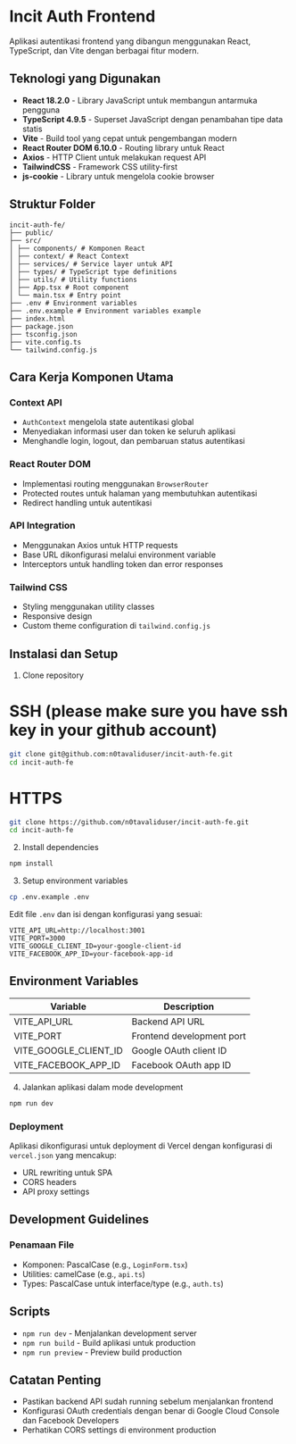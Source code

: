 # Incit Auth Frontend

Aplikasi autentikasi frontend yang dibangun menggunakan React, TypeScript, dan Vite dengan berbagai fitur modern.

## Teknologi yang Digunakan

- **React 18.2.0** - Library JavaScript untuk membangun antarmuka pengguna
- **TypeScript 4.9.5** - Superset JavaScript dengan penambahan tipe data statis
- **Vite** - Build tool yang cepat untuk pengembangan modern
- **React Router DOM 6.10.0** - Routing library untuk React
- **Axios** - HTTP Client untuk melakukan request API
- **TailwindCSS** - Framework CSS utility-first
- **js-cookie** - Library untuk mengelola cookie browser

## Struktur Folder 

```
incit-auth-fe/
├── public/
├── src/
│ ├── components/ # Komponen React
│ ├── context/ # React Context
│ ├── services/ # Service layer untuk API
│ ├── types/ # TypeScript type definitions
│ ├── utils/ # Utility functions
│ ├── App.tsx # Root component
│ └── main.tsx # Entry point
├── .env # Environment variables
├── .env.example # Environment variables example
├── index.html
├── package.json
├── tsconfig.json
├── vite.config.ts
└── tailwind.config.js
```

## Cara Kerja Komponen Utama

### Context API
- `AuthContext` mengelola state autentikasi global
- Menyediakan informasi user dan token ke seluruh aplikasi
- Menghandle login, logout, dan pembaruan status autentikasi

### React Router DOM
- Implementasi routing menggunakan `BrowserRouter`
- Protected routes untuk halaman yang membutuhkan autentikasi
- Redirect handling untuk autentikasi

### API Integration
- Menggunakan Axios untuk HTTP requests
- Base URL dikonfigurasi melalui environment variable
- Interceptors untuk handling token dan error responses

### Tailwind CSS
- Styling menggunakan utility classes
- Responsive design
- Custom theme configuration di `tailwind.config.js`

## Instalasi dan Setup

1. Clone repository

# SSH (please make sure you have ssh key in your github account)
```bash
git clone git@github.com:n0tavaliduser/incit-auth-fe.git
cd incit-auth-fe
```

# HTTPS
```bash
git clone https://github.com/n0tavaliduser/incit-auth-fe.git
cd incit-auth-fe
```

2. Install dependencies

```bash
npm install
```

3. Setup environment variables

```bash
cp .env.example .env
```

Edit file `.env` dan isi dengan konfigurasi yang sesuai:

```
VITE_API_URL=http://localhost:3001
VITE_PORT=3000
VITE_GOOGLE_CLIENT_ID=your-google-client-id
VITE_FACEBOOK_APP_ID=your-facebook-app-id
```

## Environment Variables

| Variable              | Description                  |
|----------------------|------------------------------|
| VITE_API_URL         | Backend API URL             |
| VITE_PORT            | Frontend development port    |
| VITE_GOOGLE_CLIENT_ID| Google OAuth client ID      |
| VITE_FACEBOOK_APP_ID | Facebook OAuth app ID       |

4. Jalankan aplikasi dalam mode development

```bash
npm run dev
```

### Deployment
Aplikasi dikonfigurasi untuk deployment di Vercel dengan konfigurasi di `vercel.json` yang mencakup:
- URL rewriting untuk SPA
- CORS headers
- API proxy settings

## Development Guidelines

### Penamaan File
- Komponen: PascalCase (e.g., `LoginForm.tsx`)
- Utilities: camelCase (e.g., `api.ts`)
- Types: PascalCase untuk interface/type (e.g., `auth.ts`)

## Scripts

- `npm run dev` - Menjalankan development server
- `npm run build` - Build aplikasi untuk production
- `npm run preview` - Preview build production

## Catatan Penting

- Pastikan backend API sudah running sebelum menjalankan frontend
- Konfigurasi OAuth credentials dengan benar di Google Cloud Console dan Facebook Developers
- Perhatikan CORS settings di environment production
